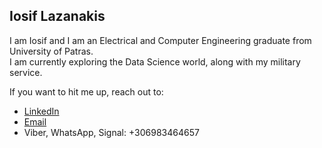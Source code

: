 ## Iosif Lazanakis
I am Iosif and I am an Electrical and Computer Engineering graduate from University of Patras.  
I am currently exploring the Data Science world, along with my military service.

If you want to hit me up, reach out to:
* [LinkedIn](https://www.linkedin.com/in/iosif-lazanakis)
* [Email](mailto:jlazanakis@gmail.com)
* Viber, WhatsApp, Signal: +306983464657


<!--
**sifislaz/sifislaz** is a ✨ _special_ ✨ repository because its `README.md` (this file) appears on your GitHub profile.

Here are some ideas to get you started:

- 🔭 I’m currently working on ...
- 🌱 I’m currently learning ...
- 👯 I’m looking to collaborate on ...
- 🤔 I’m looking for help with ...
- 💬 Ask me about ...
- 📫 How to reach me: ...
- 😄 Pronouns: ...
- ⚡ Fun fact: ...
-->
